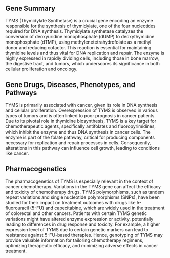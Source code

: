 ## Gene Summary
TYMS (Thymidylate Synthetase) is a crucial gene encoding an enzyme responsible for the synthesis of thymidylate, one of the four nucleotides required for DNA synthesis. Thymidylate synthetase catalyzes the conversion of deoxyuridine monophosphate (dUMP) to deoxythymidine monophosphate (dTMP), using methylenetetrahydrofolate as a methyl donor and reducing cofactor. This reaction is essential for maintaining thymidine levels and thus vital for DNA replication and repair. The enzyme is highly expressed in rapidly dividing cells, including those in bone marrow, the digestive tract, and tumors, which underscores its significance in both cellular proliferation and oncology.

## Gene Drugs, Diseases, Phenotypes, and Pathways
TYMS is primarily associated with cancer, given its role in DNA synthesis and cellular proliferation. Overexpression of TYMS is observed in various types of tumors and is often linked to poor prognosis in cancer patients. Due to its pivotal role in thymidine biosynthesis, TYMS is a key target for chemotherapeutic agents, specifically antifolates and fluoropyrimidines, which inhibit the enzyme and thus DNA synthesis in cancer cells. The enzyme is part of the folate pathway, critical for producing components necessary for replication and repair processes in cells. Consequently, alterations in this pathway can influence cell growth, leading to conditions like cancer. 

## Pharmacogenetics
The pharmacogenetics of TYMS is especially relevant in the context of cancer chemotherapy. Variations in the TYMS gene can affect the efficacy and toxicity of chemotherapy drugs. TYMS polymorphisms, such as tandem repeat variations and single nucleotide polymorphisms (SNPs), have been studied for their impact on treatment outcomes with drugs like 5-fluorouracil (5-FU) and capecitabine, which are widely used in the treatment of colorectal and other cancers. Patients with certain TYMS genetic variations might have altered enzyme expression or activity, potentially leading to differences in drug response and toxicity. For example, a higher expression level of TYMS due to certain genetic markers can lead to resistance against 5-FU-based therapies. Hence, genotyping of TYMS may provide valuable information for tailoring chemotherapy regimens, optimizing therapeutic efficacy, and minimizing adverse effects in cancer treatment.